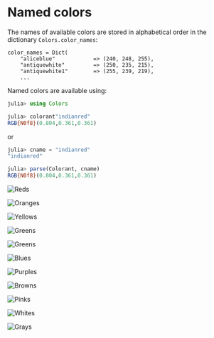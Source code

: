 # Named colors

The names of available colors are stored in alphabetical order in the dictionary `Colors.color_names`:

```
color_names = Dict(
    "aliceblue"            => (240, 248, 255),
    "antiquewhite"         => (250, 235, 215),
    "antiquewhite1"        => (255, 239, 219),
    ...
```

Named colors are available using:

```julia
julia> using Colors

julia> colorant"indianred"
RGB{N0f8}(0.804,0.361,0.361)
```

or

```julia
julia> cname = "indianred"
"indianred"

julia> parse(Colorant, cname)
RGB{N0f8}(0.804,0.361,0.361)
```

![Reds](assets/figures/namedcolorchart-reds.svg)

![Oranges](assets/figures/namedcolorchart-oranges.svg)

![Yellows](assets/figures/namedcolorchart-yellows.svg)

![Greens](assets/figures/namedcolorchart-greens.svg)

![Greens](assets/figures/namedcolorchart-cyans.svg)

![Blues](assets/figures/namedcolorchart-blues.svg)

![Purples](assets/figures/namedcolorchart-purples.svg)

![Browns](assets/figures/namedcolorchart-browns.svg)

![Pinks](assets/figures/namedcolorchart-pinks.svg)

![Whites](assets/figures/namedcolorchart-whites.svg)

![Grays](assets/figures/namedcolorchart-grays.svg)
